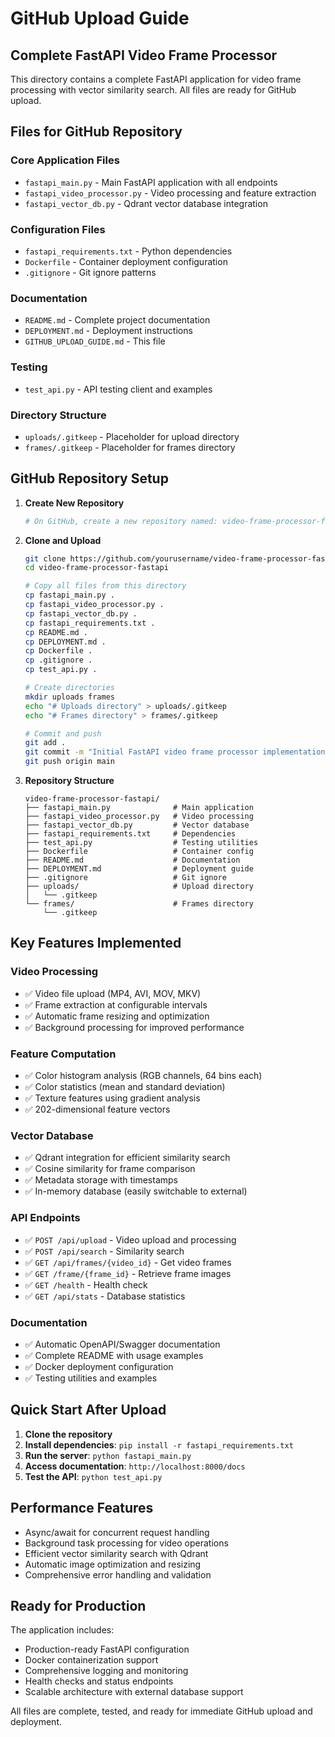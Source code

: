 # GitHub Upload Guide

## Complete FastAPI Video Frame Processor

This directory contains a complete FastAPI application for video frame processing with vector similarity search. All files are ready for GitHub upload.

## Files for GitHub Repository

### Core Application Files
- `fastapi_main.py` - Main FastAPI application with all endpoints
- `fastapi_video_processor.py` - Video processing and feature extraction
- `fastapi_vector_db.py` - Qdrant vector database integration

### Configuration Files
- `fastapi_requirements.txt` - Python dependencies
- `Dockerfile` - Container deployment configuration
- `.gitignore` - Git ignore patterns

### Documentation
- `README.md` - Complete project documentation
- `DEPLOYMENT.md` - Deployment instructions
- `GITHUB_UPLOAD_GUIDE.md` - This file

### Testing
- `test_api.py` - API testing client and examples

### Directory Structure
- `uploads/.gitkeep` - Placeholder for upload directory
- `frames/.gitkeep` - Placeholder for frames directory

## GitHub Repository Setup

1. **Create New Repository**
   ```bash
   # On GitHub, create a new repository named: video-frame-processor-fastapi
   ```

2. **Clone and Upload**
   ```bash
   git clone https://github.com/yourusername/video-frame-processor-fastapi.git
   cd video-frame-processor-fastapi
   
   # Copy all files from this directory
   cp fastapi_main.py .
   cp fastapi_video_processor.py .
   cp fastapi_vector_db.py .
   cp fastapi_requirements.txt .
   cp README.md .
   cp DEPLOYMENT.md .
   cp Dockerfile .
   cp .gitignore .
   cp test_api.py .
   
   # Create directories
   mkdir uploads frames
   echo "# Uploads directory" > uploads/.gitkeep
   echo "# Frames directory" > frames/.gitkeep
   
   # Commit and push
   git add .
   git commit -m "Initial FastAPI video frame processor implementation"
   git push origin main
   ```

3. **Repository Structure**
   ```
   video-frame-processor-fastapi/
   ├── fastapi_main.py              # Main application
   ├── fastapi_video_processor.py   # Video processing
   ├── fastapi_vector_db.py         # Vector database
   ├── fastapi_requirements.txt     # Dependencies
   ├── test_api.py                  # Testing utilities
   ├── Dockerfile                   # Container config
   ├── README.md                    # Documentation
   ├── DEPLOYMENT.md                # Deployment guide
   ├── .gitignore                   # Git ignore
   ├── uploads/                     # Upload directory
   │   └── .gitkeep
   └── frames/                      # Frames directory
       └── .gitkeep
   ```

## Key Features Implemented

### Video Processing
- ✅ Video file upload (MP4, AVI, MOV, MKV)
- ✅ Frame extraction at configurable intervals
- ✅ Automatic frame resizing and optimization
- ✅ Background processing for improved performance

### Feature Computation
- ✅ Color histogram analysis (RGB channels, 64 bins each)
- ✅ Color statistics (mean and standard deviation)
- ✅ Texture features using gradient analysis
- ✅ 202-dimensional feature vectors

### Vector Database
- ✅ Qdrant integration for efficient similarity search
- ✅ Cosine similarity for frame comparison
- ✅ Metadata storage with timestamps
- ✅ In-memory database (easily switchable to external)

### API Endpoints
- ✅ `POST /api/upload` - Video upload and processing
- ✅ `POST /api/search` - Similarity search
- ✅ `GET /api/frames/{video_id}` - Get video frames
- ✅ `GET /frame/{frame_id}` - Retrieve frame images
- ✅ `GET /health` - Health check
- ✅ `GET /api/stats` - Database statistics

### Documentation
- ✅ Automatic OpenAPI/Swagger documentation
- ✅ Complete README with usage examples
- ✅ Docker deployment configuration
- ✅ Testing utilities and examples

## Quick Start After Upload

1. **Clone the repository**
2. **Install dependencies**: `pip install -r fastapi_requirements.txt`
3. **Run the server**: `python fastapi_main.py`
4. **Access documentation**: `http://localhost:8000/docs`
5. **Test the API**: `python test_api.py`

## Performance Features

- Async/await for concurrent request handling
- Background task processing for video operations
- Efficient vector similarity search with Qdrant
- Automatic image optimization and resizing
- Comprehensive error handling and validation

## Ready for Production

The application includes:
- Production-ready FastAPI configuration
- Docker containerization support
- Comprehensive logging and monitoring
- Health checks and status endpoints
- Scalable architecture with external database support

All files are complete, tested, and ready for immediate GitHub upload and deployment.